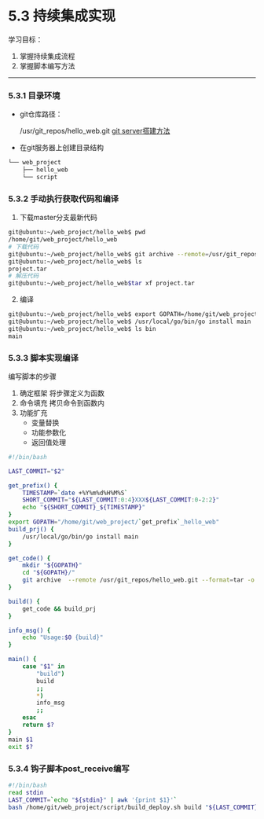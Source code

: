 # 5.3 持续集成实现
学习目标：

1. 掌握持续集成流程
2. 掌握脚本编写方法

---

### 5.3.1 目录环境

- git仓库路径：

    /usr/git_repos/hello_web.git
    [git server搭建方法](https://www.liaoxuefeng.com/wiki/0013739516305929606dd18361248578c67b8067c8c017b000/00137583770360579bc4b458f044ce7afed3df579123eca000)

- 在git服务器上创建目录结构
```bash
└── web_project
    ├── hello_web
    └── script
```

### 5.3.2 手动执行获取代码和编译
1. 下载master分支最新代码
```bash
git@ubuntu:~/web_project/hello_web$ pwd
/home/git/web_project/hello_web
# 下载代码
git@ubuntu:~/web_project/hello_web$ git archive --remote=/usr/git_repos/hello_web.git --format=tar -o project.tar master
git@ubuntu:~/web_project/hello_web$ ls
project.tar
# 解压代码
git@ubuntu:~/web_project/hello_web$tar xf project.tar
```

2. 编译
```bash
git@ubuntu:~/web_project/hello_web$ export GOPATH=/home/git/web_project/hello_web/
git@ubuntu:~/web_project/hello_web$ /usr/local/go/bin/go install main
git@ubuntu:~/web_project/hello_web$ ls bin
main
```

### 5.3.3 脚本实现编译
编写脚本的步骤
1. 确定框架
    将步骤定义为函数
2. 命令填充
    拷贝命令到函数内
3. 功能扩充
    - 变量替换
    - 功能参数化
    - 返回值处理

```bash
#!/bin/bash

LAST_COMMIT="$2"

get_prefix() {
	TIMESTAMP=`date +%Y%m%d%H%M%S`
	SHORT_COMMIT="${LAST_COMMIT:0:4}XXX${LAST_COMMIT:0-2:2}"
	echo "${SHORT_COMMIT}_${TIMESTAMP}"
}
export GOPATH="/home/git/web_project/`get_prefix`_hello_web"
build_prj() {
	/usr/local/go/bin/go install main
}

get_code() {
	mkdir "${GOPATH}"
	cd "${GOPATH}/"
	git archive  --remote /usr/git_repos/hello_web.git --format=tar -o project.tar master && tar xf project.tar
}

build() {
	get_code && build_prj
}

info_msg() {
	echo "Usage:$0 {build}"
}

main() {
	case "$1" in
	    "build")
		build
		;;
	    *)
		info_msg
		;;
	esac
	return $?
}
main $1
exit $?

```

### 5.3.4 钩子脚本post_receive编写

```bash
#!/bin/bash
read stdin
LAST_COMMIT=`echo "${stdin}" | awk '{print $1}'`
bash /home/git/web_project/script/build_deploy.sh build "${LAST_COMMIT}"

```


